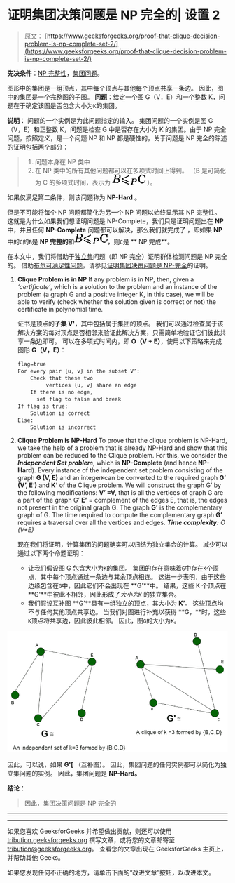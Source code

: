 # 证明集团决策问题是 NP 完全的| 设置 2

> 原文： [https://www.geeksforgeeks.org/proof-that-clique-decision-problem-is-np-complete-set-2/](https://www.geeksforgeeks.org/proof-that-clique-decision-problem-is-np-complete-set-2/)

**先决条件**：[NP 完整性](https://www.geeksforgeeks.org/np-completeness-set-1/)，[集团问题](https://en.wikipedia.org/wiki/Clique_problem)。

图形中的集团是一组顶点，其中每个顶点与其他每个顶点共享一条边。 因此，图中的集团是一个完整图的子图。
**问题**：给定一个图 G（V，E）和一个整数 K，问题在于确定该图是否包含大小为`K`的集团。

**说明**：
问题的一个实例是为此问题指定的输入。 集团问题的一个实例是图 G（V，E）和正整数 K，问题是检查 G 中是否存在大小为 K 的集团。由于 NP 完全问题，按照定义，是一个问题 NP 和 NP 都是硬性的，关于问题是 NP 完全的陈述的证明包括两个部分：

> 1.  问题本身在 NP 类中
> 2.  在 NP 类中的所有其他问题都可以在多项式时间上得到。
>     （B 是可简化为 C 的多项式时间，表示为 ![B$\leqslant_P$C](img/704e99eabfa939687e3f42fed6bce836.png "Rendered by QuickLaTeX.com") ）。

如果仅满足第二条件，则该问题称为 **NP-Hard** 。

但是不可能将每个 NP 问题都简化为另一个 NP 问题以始终显示其 NP 完整性。 这就是为什么如果我们想证明问题是 NP-Complete，我们只是证明问题出在 **NP** 中，并且任何 **NP-Complete** 问题都可以解决，那么我们就完成了 ，即如果 **NP** 中的`C`的`B`是 **NP 完整的**和![B$\leqslant_P$C](img/704e99eabfa939687e3f42fed6bce836.png "Rendered by QuickLaTeX.com")，则`C`是 ** NP 完成**。

在本文中，我们将借助于[独立集](https://www.geeksforgeeks.org/proof-that-independent-set-in-graph-theory-is-np-complete/)问题（即 NP 完全）证明群体检测问题是 NP 完全的。 借助[布尔可满足性问题](https://www.geeksforgeeks.org/2-satisfiability-2-sat-problem/)，请参见[证明集团决策问题是 NP-完全](https://www.geeksforgeeks.org/proof-that-clique-decision-problem-is-np-complete/)的证明。

1.  **Clique Problem is in NP**
    If any problem is in NP, then, given a *‘certificate’*, which is a solution to the problem and an instance of the problem (a graph G and a positive integer K, in this case), we will be able to verify (check whether the solution given is correct or not) the certificate in polynomial time.

    证书是顶点的**子集 V'**，其中包括属于集团的顶点。 我们可以通过检查属于该解决方案的每对顶点是否相邻来验证此解决方案，只需简单地验证它们彼此共享一条边即可。 可以在多项式时间内，即 **O（V + E）**，使用以下策略来完成图形 **G（V，E）**：

    ```
    flag=true
    For every pair {u, v} in the subset V’:
        Check that these two
             vertices {u, v} share an edge
        If there is no edge,
          set flag to false and break
    If flag is true:
        Solution is correct
    Else:
        Solution is incorrect 

    ```

2.  **Clique Problem is NP-Hard**
    To prove that the clique problem is NP-Hard, we take the help of a problem that is already NP-Hard and show that this problem can be reduced to the Clique problem.
    For this, we consider the ***Independent Set problem***, which is **NP-Complete** (and hence **NP-Hard**). Every instance of the independent set problem consisting of the graph **G (V, E)** and an integer`K`can be converted to the required graph **G’ (V’, E’)** and **K’** of the Clique problem. We will construct the graph G’ by the following modifications:
    **V’ =V,** that is all the vertices of graph G are a part of the graph G’
    **E’** = complement of the edges E, that is, the edges not present in the original graph G.
    The graph **G’** is the complementary graph of G. The time required to compute the complementary graph **G’** requires a traversal over all the vertices and edges.
    ***Time complexity:** O (V+E)*

    现在我们将证明，计算集团的问题确实可以归结为独立集合的计算。 减少可以通过以下两个命题证明：

    *   让我们假设图 G 包含大小为`K`的集团。 集团的存在意味着`G`中存在`K`个顶点，其中每个顶点通过一条边与其余顶点相连。 这进一步表明，由于这些边缘包含在`G`中，因此它们不会出现在 **G'**中。 结果，这些 K 个顶点在 **G'**中彼此不相邻，因此形成了*大小为`K`* 的独立集合。
    *   我们假设互补图 **G’**具有一组独立的顶点，其大小为 **K’**。 这些顶点均不与任何其他顶点共享边。 当我们对图进行补充以获得 **G，**时，这些`K`顶点将共享边，因此彼此相邻。 因此，图`G`的大小为`K`。

![](img/1186b42d7b762cc6ee1db050f736a800.png)

因此，可以说，如果 **G'[** （互补图）。 因此，集团问题的任何实例都可以简化为独立集问题的实例。 因此，集团问题是 **NP-Hard。**

**结论**：

> 因此，集团决策问题是 NP 完全的



* * *

* * *

如果您喜欢 GeeksforGeeks 并希望做出贡献，则还可以使用 [tribution.geeksforgeeks.org](https://contribute.geeksforgeeks.org/) 撰写文章，或将您的文章邮寄至 tribution@geeksforgeeks.org。 查看您的文章出现在 GeeksforGeeks 主页上，并帮助其他 Geeks。

如果您发现任何不正确的地方，请单击下面的“改进文章”按钮，以改进本文。